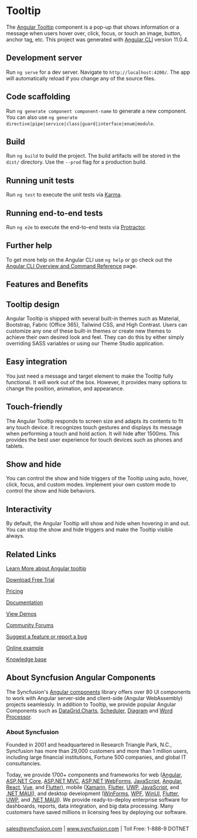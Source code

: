 # Tooltip
The [Angular Tooltip](https://www.syncfusion.com/angular-components/angular-tooltip?utm_source=github&utm_medium=listing&utm_campaign=angular-tooltip-github-samples) component is a pop-up that shows information or a message when users hover over, click, focus, or touch an image, button, anchor tag, etc.
This project was generated with [Angular CLI](https://github.com/angular/angular-cli) version 11.0.4.

## Development server

Run `ng serve` for a dev server. Navigate to `http://localhost:4200/`. The app will automatically reload if you change any of the source files.

## Code scaffolding

Run `ng generate component component-name` to generate a new component. You can also use `ng generate directive|pipe|service|class|guard|interface|enum|module`.

## Build

Run `ng build` to build the project. The build artifacts will be stored in the `dist/` directory. Use the `--prod` flag for a production build.

## Running unit tests

Run `ng test` to execute the unit tests via [Karma](https://karma-runner.github.io).

## Running end-to-end tests

Run `ng e2e` to execute the end-to-end tests via [Protractor](http://www.protractortest.org/).

## Further help

To get more help on the Angular CLI use `ng help` or go check out the [Angular CLI Overview and Command Reference](https://angular.io/cli) page.

## Features and Benefits

## Tooltip design

Angular Tooltip is shipped with several built-in themes such as Material, Bootstrap, Fabric (Office 365), Tailwind CSS, and High Contrast. Users can customize any one of these built-in themes or create new themes to achieve their own desired look and feel. They can do this by either simply overriding SASS variables or using our Theme Studio application.

## Easy integration

You just need a message and target element to make the Tooltip fully functional. It will work out of the box. However, it provides many options to change the position, animation, and appearance.

## Touch-friendly

The Angular Tooltip responds to screen size and adapts its contents to fit any touch device. It recognizes touch gestures and displays its message when performing a touch and hold action. It will hide after 1500ms. This provides the best user experience for touch devices such as phones and tablets.

## Show and hide

You can control the show and hide triggers of the Tooltip using auto, hover, click, focus, and custom modes. Implement your own custom mode to control the show and hide behaviors.

## Interactivity

By default, the Angular Tooltip will show and hide when hovering in and out. You can stop the show and hide triggers and make the Tooltip visible always.

## Related Links

[Learn More about Angular tooltip](https://www.syncfusion.com/angular-components/angular-tooltip?utm_source=github&utm_medium=listing&utm_campaign=angular-tooltip-github-samples)

[Download Free Trial](https://www.syncfusion.com/downloads/angular?utm_source=github&utm_medium=listing&utm_campaign=angular-tooltip-github-samples)

[Pricing](https://www.syncfusion.com/sales/products/angular?utm_source=github&utm_medium=listing&utm_campaign=angular-tooltip-github-samples)

[Documentation](https://ej2.syncfusion.com/angular/documentation/tooltip/getting-started/?utm_source=github&utm_medium=listing&utm_campaign=angular-tooltip-github-samples)

[View Demos](https://github.com/SyncfusionExamples/ej2-angular-11-tooltip?utm_source=github&utm_medium=listing&utm_campaign=angular-tooltip-github-samples)

[Community Forums](https://www.syncfusion.com/forums/angular-components?utm_source=github&utm_medium=listing&utm_campaign=angular-tooltip-github-samples)

[Suggest a feature or report a bug](https://www.syncfusion.com/feedback/angular?utm_source=github&utm_medium=listing&utm_campaign=angular-tooltip-github-samples)

[Online example](https://ej2.syncfusion.com/angular/demos/#/bootstrap5/tooltip/default?utm_source=github&utm_medium=listing&utm_campaign=angular-tooltip-github-samples)

[Knowledge base](https://www.syncfusion.com/kb/angular-components?utm_source=github&utm_medium=listing&utm_campaign=angular-tooltip-github-samples)

## About Syncfusion Angular Components

The Syncfusion's [Angular components](https://www.syncfusion.com/angular-ui-components?utm_source=github&utm_medium=listing&utm_campaign=angular-tooltip-github-samples) library offers over 80 UI components to work with Angular server-side and client-side (Angular WebAssembly) projects seamlessly. In addition to Tooltip, we provide popular Angular Components such as [DataGrid](https://www.syncfusion.com/angular-components/angular-grid?utm_source=github&utm_medium=listing&utm_campaign=angular-tooltip-github-samples),[Charts](https://www.syncfusion.com/angular-components/angular-charts?utm_source=github&utm_medium=listing&utm_campaign=angular-tooltip-github-samples), [Scheduler](https://www.syncfusion.com/angular-components/angular-scheduler?utm_source=github&utm_medium=listing&utm_campaign=angular-tooltip-github-samples), [Diagram](https://www.syncfusion.com/angular-components/angular-diagram?utm_source=github&utm_medium=listing&utm_campaign=angular-tooltip-github-samples) and [Word Processor](https://www.syncfusion.com/angular-components/angular-word-processor?utm_source=github&utm_medium=listing&utm_campaign=angular-tooltip-github-samples).

### About Syncfusion

Founded in 2001 and headquartered in Research Triangle Park, N.C., Syncfusion has more than 29,000 customers and more than 1 million users, including large financial institutions, Fortune 500 companies, and global IT consultancies.

Today, we provide 1700+ components and frameworks for web ([Angular](https://www.syncfusion.com/angular-components?utm_source=github&utm_medium=listing&utm_campaign=angular-tooltip-github-samples), [ASP.NET Core](https://www.syncfusion.com/aspnet-core-ui-controls?utm_source=github&utm_medium=listing&utm_campaign=angular-tooltip-github-samples), [ASP.NET MVC](https://www.syncfusion.com/aspnet-mvc-ui-controls?utm_source=github&utm_medium=listing&utm_campaign=angular-tooltip-github-samples), [ASP.NET WebForms](https://www.syncfusion.com/jquery/aspnet-webforms-ui-controls?utm_source=github&utm_medium=listing&utm_campaign=angular-tooltip-github-samples), [JavaScript](https://www.syncfusion.com/javascript-ui-controls?utm_source=github&utm_medium=listing&utm_campaign=angular-tooltip-github-samples), [Angular](https://www.syncfusion.com/angular-ui-components?utm_source=github&utm_medium=listing&utm_campaign=angular-tooltip-github-samples), [React](https://www.syncfusion.com/react-ui-components?utm_source=github&utm_medium=listing&utm_campaign=angular-tooltip-github-samples), [Vue](https://www.syncfusion.com/vue-ui-components?utm_source=github&utm_medium=listing&utm_campaign=angular-tooltip-github-samples), and [Flutter](https://www.syncfusion.com/flutter-widgets?utm_source=github&utm_medium=listing&utm_campaign=angular-tooltip-github-samples)), mobile ([Xamarin](https://www.syncfusion.com/xamarin-ui-controls?utm_source=github&utm_medium=listing&utm_campaign=angular-tooltip-github-samples), [Flutter](https://www.syncfusion.com/flutter-widgets?utm_source=github&utm_medium=listing&utm_campaign=angular-tooltip-github-samples), [UWP](https://www.syncfusion.com/uwp-ui-controls?utm_source=github&utm_medium=listing&utm_campaign=angular-tooltip-github-samples), [JavaScript](https://www.syncfusion.com/javascript-ui-controls?utm_source=github&utm_medium=listing&utm_campaign=angular-tooltip-github-samples), and [.NET MAUI](https://www.syncfusion.com/maui-controls?utm_source=github&utm_medium=listing&utm_campaign=angular-tooltip-github-samples)), and desktop development ([WinForms](https://www.syncfusion.com/winforms-ui-controls?utm_source=github&utm_medium=listing&utm_campaign=angular-tooltip-github-samples), [WPF](https://www.syncfusion.com/wpf-controls?utm_source=github&utm_medium=listing&utm_campaign=angular-tooltip-github-samples), [WinUI](https://www.syncfusion.com/winui-controls?utm_source=github&utm_medium=listing&utm_campaign=angular-tooltip-github-samples), [Flutter](https://www.syncfusion.com/flutter-widgets?utm_source=github&utm_medium=listing&utm_campaign=angular-tooltip-github-samples), [UWP](https://www.syncfusion.com/uwp-ui-controls?utm_source=github&utm_medium=listing&utm_campaign=angular-tooltip-github-samples), and [.NET MAUI](https://www.syncfusion.com/maui-controls?utm_source=github&utm_medium=listing&utm_campaign=angular-tooltip-github-samples)). We provide ready-to-deploy enterprise software for dashboards, reports, data integration, and big data processing. Many customers have saved millions in licensing fees by deploying our software.

<hr style="height:0.3px;border:none;color:lightgrey;background-color:lightgrey;" />

<p align="center">

<a href="mailto:sales@syncfusion.com?Subject=Syncfusion Angular Tooltip - GitHub" target="_top">sales@syncfusion.com</a> | <a href="https://www.syncfusion.com?utm_source=github&utm_medium=listing&utm_campaign=angular-tooltip-github-samples">www.syncfusion.com</a> | Toll Free: 1-888-9 DOTNET <br>

</p>